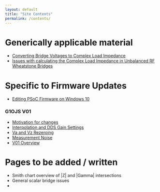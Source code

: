 ```yaml
---
layout: default
title: "Site Contents"
permalink: /contents/
---
```


# Generically applicable material
- [Converting Bridge Voltages to Complex Load Impedance](https://g1ojs.github.io/G1OJS-MR300-SARK100-Firmware/BridgeVoltagesToImpedance)
- [Issues with calculating the Complex Load Impedance in Unbalanced RF Wheatstone Bridges](https://g1ojs.github.io/G1OJS-MR300-SARK100-Firmware/LoadImpCalcIssues/)

# Specific to Firmware Updates
- [Editing PSoC Firmware on Windows 10](https://g1ojs.github.io/G1OJS-MR300-SARK100-Firmware/EditingOnWindows10/)

### G1OJS V01
- [Motivation for changes](https://g1ojs.github.io/G1OJS-MR300-SARK100-Firmware/Motivation-for-changes/)
- [Interpolation and DDS Gain Settings](https://g1ojs.github.io/G1OJS-MR300-SARK100-Firmware/Interpolation-and-DDS-Gain-Settings)
- [Va and Vz Rezeroing](https://g1ojs.github.io/G1OJS-MR300-SARK100-Firmware/ZerosAndInterpolation/)
- [Measurement Noise](https://g1ojs.github.io/G1OJS-MR300-SARK100-Firmware/Measurement-Noise/)
- [V01 Overview](https://g1ojs.github.io/G1OJS-MR300-SARK100-Firmware/V01-Overview/)

# Pages to be added / written
 - Smith chart overview of |Z| and |Gamma| intersections
 - General scalar bridge issues
 - 
